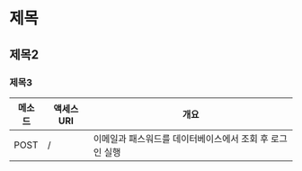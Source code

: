 # 제목

## 제목2

### 제목3

|메소드|액세스URI|개요|
|------------|--------------|----------|
|POST|/|이메일과 패스워드를 데이터베이스에서 조회 후 로그인 실행
